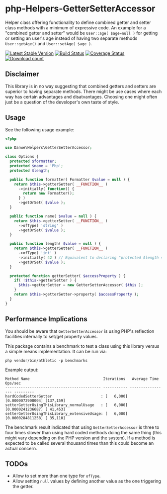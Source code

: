 # php-Helpers-GetterSetterAccessor
Helper class offering functionality to define combined getter and setter class methods with a minimum of expressive code. An example for a "combined getter and setter" would be `User::age( $age=null )` for getting or setting an user's age instead of having two separate methods `User::getAge()` and `User::setAge( $age )`.

[![Latest Stable Version](https://poser.pugx.org/danwe/helpers-gettersetteraccessor/version.png)](https://packagist.org/packages/danwe/helpers-gettersetteraccessor)
[![Build Status](https://travis-ci.org/DanweDE/php-Helpers-GetterSetterAccessor.svg)](https://travis-ci.org/DanweDE/php-Helpers-SetterGetterAccessor)
[![Coverage Status](https://coveralls.io/repos/DanweDE/php-Helpers-GetterSetterAccessor/badge.svg)](https://coveralls.io/r/DanweDE/php-Helpers-GetterSetterAccessor)
[![Download count](https://poser.pugx.org/danwe/helpers-gettersetteraccessor/d/total.png)](https://packagist.org/packages/danwe/helpers-gettersetteraccessor)

## Disclaimer
This library is in no way suggesting that combined getters and setters are superior to having separate methods. There might be use cases where each way has certain advantages and disatvantages. Choosing one might often just be a question of the developer's own taste of style.

## Usage
See the following usage example:

```php
<?php

use Danwe\Helpers\GetterSetterAccessor;

class Options {
  protected $formatter;
  protected $name = 'Php';
  protected $length;

  public function formatter( Formatter $value = null ) {
    return $this->getterSetter( __FUNCTION__ )
      ->initially( function() {
        return new Formatter();
      } )
      ->getOrSet( $value );
  }

  public function name( $value = null ) {
    return $this->getterSetter( __FUNCTION__ )
      ->ofType( 'string' )
      ->getOrSet( $value );
  }

  public function length( $value = null ) {
    return $this->getterSetter( __FUNCTION__ )
      ->ofType( 'int' )
      ->initially( 42 ) // Equivalent to declaring "protected $length = 42" on top
      ->getOrSet( $value );
  }

  protected function getterSetter( $accessProperty ) {
    if( !$this->getterSetter ) {
      $this->getterSetter = new GetterSetterAccessor( $this );
    }
    return $this->getterSetter->property( $accessProperty );
  }
}
```

## Performance Implications
You should be aware that `GetterSetterAccessor` is using PHP's reflection facilities internally
to set/get property values.

This package contains a benchmark to test a class using this library versus a simple means implementation. It can be run via:
```
php vendor/bin/athletic -p benchmarks
```
Example output:
```
Method Name                                 Iterations   Average Time      Ops/sec   
------------------------------------------- ----------- ----------------- ---------
hardCodedSetterGetter                      : [   6,000] [0.0000072908004] [137,159]
setterGetterUsingThisLibrary_normalUsage   : [   6,000] [0.0000241236687] [ 41,453]
setterGetterUsingThisLibrary_extensiveUsage: [   6,000] [0.0000284811258] [ 35,110]
```

The benchmark result indicated that using `GetterSetterAccessor` is three to four times slower than
using hard coded methods doing the same thing (this might vary depending on the PHP version and
the system). If a method is expected to be called several thousand times than this could become an
actual concern.

## TODOs
* Allow to set more than one type for `ofType`.
* Allow setting `null` values by defining another value as the one triggering the getter.

